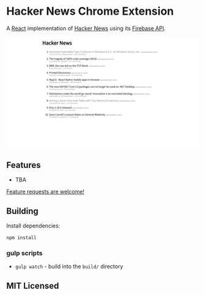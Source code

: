 # Hacker News Chrome Extension

A [React](http://facebook.github.io/react) implementation of
[Hacker News](https://news.ycombinator.com) using its
[Firebase API](https://github.com/HackerNews/API).

![Screenshot](https://github.com/samcorin/hackernews-newtab-ext/blob/master/raw/master/screenshot.png)

## Features

* TBA


[Feature requests are welcome!](https://github.com/samcorin/hackernews-newtab-ext/issues/new)



## Building

Install dependencies:

```
npm install
```

### gulp scripts

* `gulp watch` - build into the `build/` directory

## MIT Licensed

